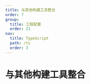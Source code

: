 ```yaml
---
title: 与其他构建工具整合
order: 7
group:
  title: 工程配置
  order: 21
nav:
  title: TypeScript
  path: /ts
  order: 3
---
```




# 与其他构建工具整合

